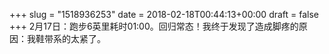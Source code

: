 +++
slug = "1518936253"
date = 2018-02-18T00:44:13+00:00
draft = false
+++
2月17日：跑步6英里耗时01:00。回归常态！我终于发现了造成脚疼的原因：我鞋带系的太紧了。
